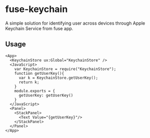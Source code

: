 # fuse-keychain
A simple solution for identifying user across devices through Apple Keychain Service from fuse app. 


## Usage

``` ux
<App>
  <KeychainStore ux:Global="KeychainStore" />
  <JavaScript>
    var KeychainStore = require("KeychainStore");
    function getUserKey(){
      var k = KeychainStore.getUserKey();
      return k;
    }
    module.exports = {
      getUserKey: getUserKey()
    }
  </JavaScript>
  <Panel>
    <StackPanel>
      <Text Value="{getUserKey}"/>
    </StackPanel>
  </Panel>
</App>


```
